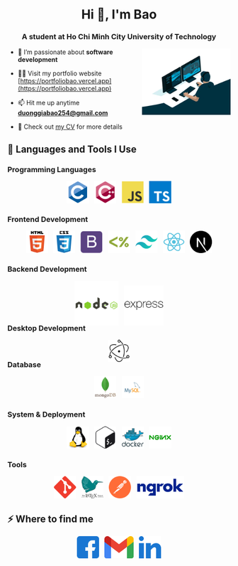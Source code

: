 <h1 align="center">Hi 👋, I'm Bao</h1>

<h3 align="center">A student at Ho Chi Minh City University of Technology</h3>
<img  align="right" alt="coding"  src="./image/gif.webp" width="200px">
<p align="left">
  
- 🌱 I’m passionate about **software development**

- 👨‍💻 Visit my portfolio website [https://portfoliobao.vercel.app](https://portfoliobao.vercel.app)

- 📫 Hit me up anytime **duonggiabao254@gmail.com**

- 📄 Check out [my CV](https://drive.google.com/file/d/1MlbFt6mkrTw7E2_MHAxpjL6CjAnitj2J/view?usp=sharing) for more details
  
</p>

## 🚀 Languages and Tools I Use

### Programming Languages

<div align="center">  
<img  src="./image/c.svg" alt="C" height="50" /> &nbsp; 
<img  src="./image/cpp.svg" alt="C++" height="50" />  &nbsp;
<img  src="./image/js.svg" alt="JavaScript" height="50" /> &nbsp;
<img  src="./image/typescript.svg" alt="TypeScript" height="50" />
</div>

### Frontend Development

<div align="center">  
<img  src="./image/html5.svg" alt="HTML5" height="50" /> &nbsp; 
<img  src="./image/css3.svg" alt="CSS3" height="50" /> &nbsp; 
<img  src="./image/bootstrap.svg" alt="Bootstrap" height="50" /> &nbsp; 
<img  src="./image/ejs.svg" alt="ejs" height="50" /> &nbsp; 
<img  src="./image/tailwind.svg" alt="tailwind.svg" height="50" /> &nbsp; 
<img  src="./image/reactjs.svg" alt="reactjs.svg" height="50" /> &nbsp; 
<img  src="./image/nextjs.svg" alt="nextjs.svg" height="50" /> 
</div>

### Backend Development

<div align="center" style="margin-bottom:-30px">  
<img  src="./image/nodejs.svg" alt="Node.js" height="100" /> &nbsp;
<img  src="./image/expressjs.svg" alt="Express.js" height="90" />  
</div>

### Desktop Development

<div align="center" style="margin-bottom:-30px">  
<img  src="./image/electronjs.svg" alt="electronjs.svg" height="50" />
</div>

### Database

<div align="center">  
<img  src="./image/mongoDB.svg" alt="MongoDB" height="50" /> &nbsp;
<img  src="./image/mysql.svg" alt="MySQL" height="50" />
</div>

### System & Deployment

<div align="center">  
<img  src="./image/linux.svg" alt="Linux" height="50" />  &nbsp; 
<img  src="./image/bash.svg" alt="Bash" height="50" /> &nbsp;
<img  src="./image/docker.svg" alt="Docker" height="50" /> &nbsp;
<img  src="./image/nginx.svg" alt="Nginx" height="50" />
</div>

### Tools

<div align="center">  
<img  src="./image/git.svg" alt="Git" height="50" />  &nbsp;
<img  src="./image/latex.svg" alt="Latex" height="50" />  &nbsp; 
<img  src="./image/postman.svg" alt="Postman" height="50" /> &nbsp;
<img  src="./image/ngrok.svg" alt="Linux" height="50" />  
</div>

## ⚡️ Where to find me

<p align="center">
<a href="https://www.facebook.com/bao.duonggia.773/" target="_blank"><img  src="./image/facebook.svg" alt="https://www.facebook.com/bao.duonggia.773/" height="50" /></a> &nbsp;
<a href="mailto:duonggiabao254@gmail.com" target="_blank"><img  src="./image/gmail.png" alt="duonggiabao254@gmail.com" height="50" /></a> &nbsp;
<a href="https://www.linkedin.com/in/baoduonggia254/" target="_blank"><img  src="./image/linkedin.svg" alt="https://www.linkedin.com/in/baoduonggia254/" height="50" /></a>
</p>
